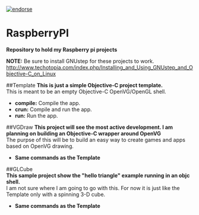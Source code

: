 [![endorse](http://api.coderwall.com/kwigbo/endorsecount.png)](http://coderwall.com/kwigbo)

RaspberryPI
===========

**Repository to hold my Raspberry pi projects**

**NOTE:** Be sure to install GNUstep for these projects to work.
http://www.techotopia.com/index.php/Installing_and_Using_GNUstep_and_Objective-C_on_Linux

##Template
**This is just a simple Objective-C project template.**   
This is meant to be an empty Objective-C OpenVG/OpenGL shell.
  * **compile:** Compile the app.
  * **crun:** Compile and run the app.
  * **run:** Run the app.

##VGDraw
**This project will see the most active development. I am planning on building an Objective-C wrapper around OpenVG**    
The purpse of this will be to build an easy way to create games and apps based on OpenVG drawing. 
  * **Same commands as the Template**

##GLCube  
**This sample project show the "hello triangle" example running in an objc shell.**  
I am not sure where I am going to go with this. For now it is just like the Template only with a spinning 3-D cube.   
  * **Same commands as the Template**   
